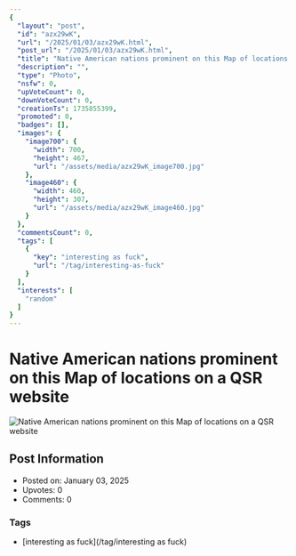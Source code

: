 ```yaml
---
{
  "layout": "post",
  "id": "azx29wK",
  "url": "/2025/01/03/azx29wK.html",
  "post_url": "/2025/01/03/azx29wK.html",
  "title": "Native American nations prominent on this Map of locations on a QSR website",
  "description": "",
  "type": "Photo",
  "nsfw": 0,
  "upVoteCount": 0,
  "downVoteCount": 0,
  "creationTs": 1735855399,
  "promoted": 0,
  "badges": [],
  "images": {
    "image700": {
      "width": 700,
      "height": 467,
      "url": "/assets/media/azx29wK_image700.jpg"
    },
    "image460": {
      "width": 460,
      "height": 307,
      "url": "/assets/media/azx29wK_image460.jpg"
    }
  },
  "commentsCount": 0,
  "tags": [
    {
      "key": "interesting as fuck",
      "url": "/tag/interesting-as-fuck"
    }
  ],
  "interests": [
    "random"
  ]
}
---
```


# Native American nations prominent on this Map of locations on a QSR website

![Native American nations prominent on this Map of locations on a QSR website](/assets/media/azx29wK_image700.jpg)

## Post Information

- Posted on: January 03, 2025
- Upvotes: 0
- Comments: 0

### Tags

- [interesting as fuck](/tag/interesting as fuck)
